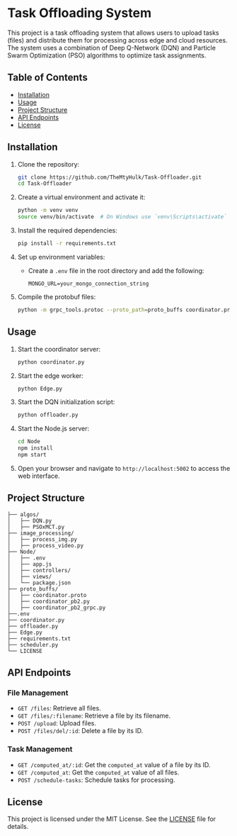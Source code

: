 # Task Offloading System

This project is a task offloading system that allows users to upload tasks (files) and distribute them for processing across edge and cloud resources. The system uses a combination of Deep Q-Network (DQN) and Particle Swarm Optimization (PSO) algorithms to optimize task assignments.

## Table of Contents

- [Installation](#installation)
- [Usage](#usage)
- [Project Structure](#project-structure)
- [API Endpoints](#api-endpoints)
- [License](#license)

## Installation

1. Clone the repository:
    ```sh
    git clone https://github.com/TheMtyHulk/Task-Offloader.git
    cd Task-Offloader
    ```

2. Create a virtual environment and activate it:
    ```sh
    python -m venv venv
    source venv/bin/activate  # On Windows use `venv\Scripts\activate`
    ```

3. Install the required dependencies:
    ```sh
    pip install -r requirements.txt
    ```

4. Set up environment variables:
    - Create a `.env` file in the root directory and add the following:
        ```
        MONGO_URL=your_mongo_connection_string
        ```

5. Compile the protobuf files:
    ```sh
    python -m grpc_tools.protoc --proto_path=proto_buffs coordinator.proto --python_out=proto_buffs --grpc_python_out=proto_buffs
    ```

## Usage

1. Start the coordinator server:
    ```sh
    python coordinator.py
    ```
2. Start the edge worker:
    ```sh
    python Edge.py
    ```
3. Start the DQN initialization script:
    ```sh
    python offloader.py
    ```
4. Start the Node.js server:
    ```sh
    cd Node
    npm install
    npm start
    ```

5. Open your browser and navigate to `http://localhost:5002` to access the web interface.


## Project Structure
```
├── algos/
│   ├── DQN.py
│   ├── PSOxMCT.py
├── image_processing/
│   ├── process_img.py
│   ├── process_video.py
├── Node/
│   ├── .env
│   ├── app.js
│   ├── controllers/
│   ├── views/
│   └── package.json
├── proto_buffs/
│   ├── coordinator.proto
│   ├── coordinator_pb2.py
│   ├── coordinator_pb2_grpc.py
├──.env
├── coordinator.py
├── offloader.py
├── Edge.py
├── requirements.txt
├── scheduler.py
└── LICENSE
```
## API Endpoints

### File Management

- `GET /files`: Retrieve all files.
- `GET /files/:filename`: Retrieve a file by its filename.
- `POST /upload`: Upload files.
- `POST /files/del/:id`: Delete a file by its ID.

### Task Management

- `GET /computed_at/:id`: Get the `computed_at` value of a file by its ID.
- `GET /computed_at`: Get the `computed_at` value of all files.
- `POST /schedule-tasks`: Schedule tasks for processing.

## License

This project is licensed under the MIT License. See the [LICENSE](LICENSE) file for details.
